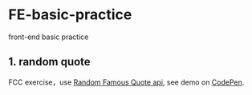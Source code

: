 # FE-basic-practice
front-end basic practice

## 1. random quote

FCC exercise，use [Random Famous Quote api](https://market.mashape.com/andruxnet/random-famous-quotes), see demo on [CodePen](https://codepen.io/blurnull/pen/xqvQYO).
